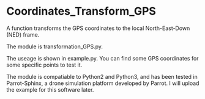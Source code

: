 # Coordinates_Transform_GPS
A function transforms the GPS coordinates to the local North-East-Down (NED) frame.

The module is transformation_GPS.py.

The useage is shown in example.py. You can find some GPS coordinates for some specific points to test it.

The module is compatiable to Python2 and Python3, and has been tested in Parrot-Sphinx, a drone simulation platform developed by Parrot. I will upload the example for this software later.
